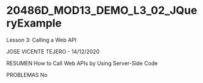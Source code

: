 # 20486D_MOD13_DEMO_L3_02_JQueryExample
Lesson 3: Calling a Web API 

JOSE VICENTE TEJERO - 14/12/2020

RESUMEN
How to Call Web APIs by Using Server-Side Code

PROBLEMAS
No
